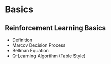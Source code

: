 # Basics
## Reinforcement Learning Basics

* Definition
* Marcov Decision Process
* Bellman Equation
* Q-Learning Algortihm (Table Style)


